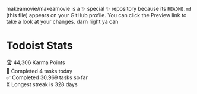 makeamovie/makeamovie is a ✨ special ✨ repository because its `README.md` (this file) appears on your GitHub profile.
You can click the Preview link to take a look at your changes. darn right ya can

# Todoist Stats

<!-- TODO-IST:START -->
🏆  44,306 Karma Points           
🌸  Completed 4 tasks today           
✅  Completed 30,969 tasks so far           
⏳  Longest streak is 328 days
<!-- TODO-IST:END -->